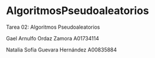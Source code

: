 # AlgoritmosPseudoaleatorios
Tarea 02: Algoritmos Pseudoaleatorios

Gael Arnulfo Ordaz Zamora A01734114


Natalia Sofía Guevara Hernández A00835884
